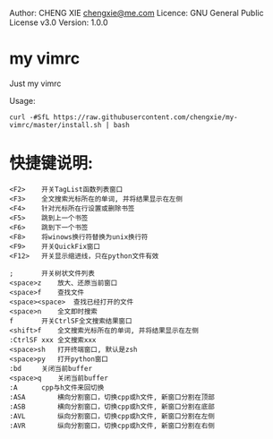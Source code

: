 Author:  CHENG XIE <chengxie@me.com>
Licence: GNU General Public License v3.0
Version: 1.0.0

# my vimrc
Just my vimrc

Usage:
```
curl -#SfL https://raw.githubusercontent.com/chengxie/my-vimrc/master/install.sh | bash
```

快捷键说明:
==============================================================================
```
<F2>	开关TagList函数列表窗口
<F3>	全文搜索光标所在的单词, 并将结果显示在左侧
<F4>	针对光标所在行设置或删除书签
<F5>	跳到上一个书签
<F6>	跳到下一个书签
<F8>	将winows换行符替换为unix换行符
<F9>	开关QuickFix窗口
<F12>	开关显示缩进线，只在python文件有效

;		开关树状文件列表
<space>z	放大、还原当前窗口
<space>f	查找文件
<space><space>	查找已经打开的文件
<space>n	全文即时搜索
f		开关CtrlSF全文搜索结果窗口
<shift>f	全文搜索光标所在的单词, 并将结果显示在左侧
:CtrlSF	xxx	全文搜索xxx
<space>sh	打开终端窗口, 默认是zsh
<space>py	打开python窗口
:bd		关闭当前buffer
<space>q	关闭当前buffer
:A		cpp与h文件来回切换
:ASA		横向分割窗口，切换cpp或h文件, 新窗口分割在顶部
:ASB		横向分割窗口，切换cpp或h文件, 新窗口分割在底部
:AVL		纵向分割窗口，切换cpp或h文件, 新窗口分割在左侧
:AVR		纵向分割窗口，切换cpp或h文件, 新窗口分割在右侧
```
